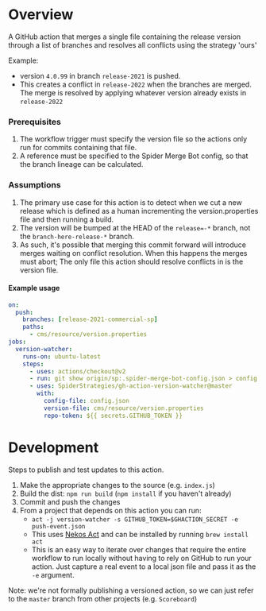 # Overview
A GitHub action that merges a single file containing the release version 
through a list of branches and resolves all conflicts using the strategy 'ours'

Example: 
- version `4.0.99` in branch `release-2021` is pushed.
- This creates a conflict in `release-2022` when the branches are merged.  The merge is resolved by applying whatever version already exists in `release-2022`

### Prerequisites
1. The workflow trigger must specify the version file so the actions only run for commits containing that file.
2. A reference must be specified to the Spider Merge Bot config, so that the branch lineage can be calculated.

### Assumptions
1. The primary use case for this action is to detect when we cut a new release which is defined as a human incrementing the version.properties file and then running a build.
2. The version will be bumped at the HEAD of the `release=-*` branch, not the `branch-here-release-*` branch.
3. As such, it's possible that merging this commit forward will introduce merges waiting on conflict resolution.  When this happens the merges must abort; The only file this action should resolve conflicts in is the version file.

#### Example usage
```yaml
on:
  push:
    branches: [release-2021-commercial-sp]
    paths:
      - cms/resource/version.properties
jobs:
  version-watcher:
    runs-on: ubuntu-latest
    steps:
      - uses: actions/checkout@v2
      - run: git show origin/sp:.spider-merge-bot-config.json > config.json
      - uses: SpiderStrategies/gh-action-version-watcher@master
        with:
          config-file: config.json
          version-file: cms/resource/version.properties
          repo-token: ${{ secrets.GITHUB_TOKEN }}
```

# Development
Steps to publish and test updates to this action.

1. Make the appropriate changes to the source (e.g. `index.js`)
2. Build the dist: `npm run build` (`npm install` if you haven't already)
3. Commit and push the changes
4. From a project that depends on this action you can run:
   - `act -j version-watcher -s GITHUB_TOKEN=$GHACTION_SECRET -e push-event.json`
   - This uses [Nekos Act](https://github.com/nektos/act) and can be installed by running `brew install act`
   - This is an easy way to iterate over changes that require the entire workflow to run locally without having to rely on GitHub to run your action.  Just capture a real event to a local json file and pass it as the `-e` argument.

Note: we're not formally publishing a versioned action, so we can just refer to the `master` branch from other projects (e.g. `Scoreboard`)